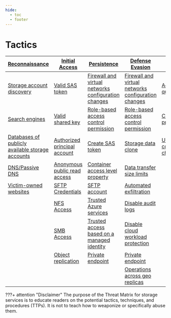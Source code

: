 ```yaml
---
hide:
  - toc
  - footer
---
```


# Tactics

|[Reconnaissance](tactics/Reconnaissance/index.md)|[Initial Access](tactics/InitialAccess/index.md)|[Persistence](tactics/Persistence/index.md)|[Defense Evasion](tactics/DefenseEvasion/index.md)|[Credential Access](tactics/CredentialAccess/index.md)|[Discovery](tactics/Discovery/index.md)|[Lateral Movement](tactics/LateralMovement/index.md)|[Exfiltration](tactics/Exfiltration/index.md)|[Impact](tactics/Impact/index.md)|
|--------------|--------------|--------------|---------------|-------------|---------|----------------|----------|------|
|[Storage account discovery](techniques/storage-account-discovery.md)|[Valid SAS token](techniques/valid-sas-token.md)|[Firewall and virtual networks configuration changes](techniques/firewall-configuration-changes.md)|[Firewall and virtual networks configuration changes](techniques/firewall-configuration-changes.md)|[Accees key query](techniques/access-key-query.md)|[Storage service discovery](techniques/storage-service-discovery.md)|[Malicious content upload](techniques/malicious-content-upload.md)|[Data transfer size limits](/techniques/data-transfer-size-limits.md)|[Data corruption](techniques/data-corruption.md)|
|[Search engines](techniques/search-engines.md)|[Valid shared key](techniques/valid-shared-key.md)|[Role-based access control permission](techniques/rbac-permission.md)|[Role-based access control permission](techniques/rbac-permission.md)|[Cloud shell profiles](techniques/cloud-shell-profiles.md)|[Account configuration discovery](techniques/account-configuration-discovery.md)|[Malware distribution](techniques/malware-distribution.md)|[Automated exfiltration](techniques/automated-exfiltration.md)|[Data manipulation](techniques/data-manipulation.md)|
|[Databases of publicly available storage accounts](techniques/databases-of-public-accounts.md)|[Authorized principal account](techniques/authorized-principal-account.md)|[Create SAS token](techniques/create-sas-token.md)|[Storage data clone](techniques/storage-data-clone.md)|[Unsecured communication channel](techniques/unsecured-communication-channel.md)||[Trigger cross-service interaction](techniques/trigger-cross-service-interaction.md)|[Static website](techniques/static-website.md)|[Data encryption for impact](techniques/data-encryption-for-impact.md)|
|[DNS/Passive DNS](techniques/dns-passive-dns.md)|[Anonymous public read access](techniques/anonymous-public-read-access.md)|[Container access level property](techniques/container-access-level-property.md)|[Data transfer size limits](/techniques/data-transfer-size-limits.md)|||[Code injection](techniques/code-injection.md)|[Object replication](techniques/object-replication.md)|
|[Victim-owned websites](techniques/victim-owned-websites.md)|[SFTP Credentials](techniques/sftp-credentials.md)|[SFTP account](techniques/sftp-account.md)|[Automated exfiltration](techniques/automated-exfiltration.md)||||||
||[NFS Access](techniques/nfs-access.md)|[Trusted Azure services](techniques/trusted-azure-services.md)|[Disable audit logs](techniques/disable-audit-logs.md)||||||
||[SMB Access](techniques/smb-access.md)|[Trusted access based on a managed identity](techniques/trusted-access-managed-identity.md)|[Disable cloud workload protection](techniques/disable-protection-service.md)|||||||
||[Object replication](techniques/object-replication.md)|[Private endpoint](techniques/private-endpoint.md)|[Private endpoint](techniques/private-endpoint.md)||||||
||||[Operations across geo replicas](techniques/operations-across-geo-replicas.md)|||||


???+ attention "Disclaimer"
	The purpose of the Threat Matrix for storage services is to educate readers on the potential  tactics, techniques, and procedures (TTPs). It is not to teach how to weaponize or specifically abuse them.
